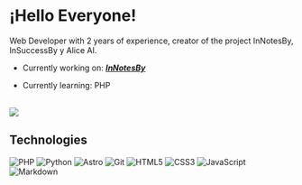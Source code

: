 # ¡Hello Everyone!

Web Developer with 2 years of experience, creator of the project InNotesBy, InSuccessBy y Alice AI.

- Currently working on: ***[InNotesBy](https://github.com/Inbydev/InNotesBy)***

- Currently learning: PHP

<br/>  
<img src="https://github-readme-stats.vercel.app/api?username=Inbydev&show_icons=true&theme=radical&count_private=true" align="center" />
<br/>

## Technologies
![PHP](https://img.shields.io/badge/php-%23777BB4.svg?style=for-the-badge&logo=php&logoColor=white)
![Python](https://img.shields.io/badge/python-3670A0?style=for-the-badge&logo=python&logoColor=ffdd54)
![Astro](https://img.shields.io/badge/astro-%232C2052.svg?style=for-the-badge&logo=astro&logoColor=white)
![Git](https://img.shields.io/badge/git-%23F05033.svg?style=for-the-badge&logo=git&logoColor=white)
![HTML5](https://img.shields.io/badge/html5-%23E34F26.svg?style=for-the-badge&logo=html5&logoColor=white)
![CSS3](https://img.shields.io/badge/css3-%231572B6.svg?style=for-the-badge&logo=css3&logoColor=white)
![JavaScript](https://img.shields.io/badge/javascript-%23323330.svg?style=for-the-badge&logo=javascript&logoColor=%23F7DF1E)
![Markdown](https://img.shields.io/badge/markdown-%23000000.svg?style=for-the-badge&logo=markdown&logoColor=white)
